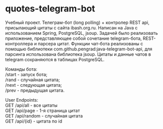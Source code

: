 # quotes-telegram-bot
Учебный проект. Телеграм-бот (long polling) + контролер REST api, присылающий цитаты с сайта ibash.org.ru. Написан на Java с использованием Spring, PostgreSQL, jsoup.
Задачей было реализовать приложение, представляющее собой сочетание telegram-бота, REST-контроллера и парсера цитат. Функции чат-бота реализованы с помощью библиотеки com.github.pengrad:java-telegram-bot-api, для парсинга использована библиотека jsoup. Цитаты и данные чатов в telegram сохраняются в таблицах PostgreSQL.

Команды бота:<br>
 /start - запуск бота;<br>
 /rand - случайная цитата;<br>
 /next - следующая цитата;<br>
 /prev - предыдущая цитата.<br>

User Endpoints:<br>
GET /api/all - все цитаты<br>
GET /api/page - 1-я страница цитат<br>
GET /api/random - случайная цитата<br>
GET /api/{id} - цитата по id
